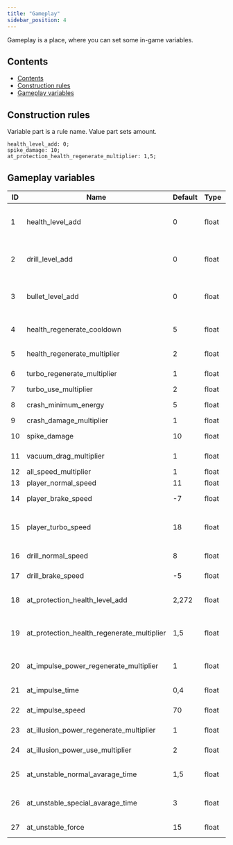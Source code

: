 ```yaml
---
title: "Gameplay"
sidebar_position: 4
---
```


Gameplay is a place, where you can set some in-game variables.

## Contents

- [Contents](#contents)
- [Construction rules](#construction-rules)
- [Gameplay variables](#gameplay-variables)

## Construction rules

Variable part is a rule name.
Value part sets amount.

```text showLineNumbers
health_level_add: 0;
spike_damage: 10;
at_protection_health_regenerate_multiplier: 1,5;
```

## Gameplay variables

| ID  | Name                                       | Default | Type  | Description                                                                            | Note                     |
| --- | ------------------------------------------ | ------- | ----- | -------------------------------------------------------------------------------------- | ------------------------ |
| 1   | health_level_add                           | 0       | float | Increases (or decreases) default health level by this value. You can still upgrade it. | -                        |
| 2   | drill_level_add                            | 0       | float | Increases (or decreases) default drill level by this value. You can still upgrade it.  | -                        |
| 3   | bullet_level_add                           | 0       | float | Increases (or decreases) default bullet level by this value. You can still upgrade it. | Disabled                 |
| 4   | health_regenerate_cooldown                 | 5       | float | Waiting time for health regeneration after receiving damage in seconds.                | -                        |
| 5   | health_regenerate_multiplier               | 2       | float | Speed of health regeneration.                                                          | -                        |
| 6   | turbo_regenerate_multiplier                | 1       | float | Speed of turbo regeneration.                                                           | -                        |
| 7   | turbo_use_multiplier                       | 2       | float | Speed of turbo ussage.                                                                 | -                        |
| 8   | crash_minimum_energy                       | 5       | float | Minimum crash damage speed.                                                            | -                        |
| 9   | crash_damage_multiplier                    | 1       | float | Size of crash damage.                                                                  | -                        |
| 10  | spike_damage                               | 10      | float   | Spike and unstable matter damage.                                                      | -                        |
| 11  | vacuum_drag_multiplier                     | 1       | float | Size of vacuum drag.                                                                   | Real life effect :)      |
| 12  | all_speed_multiplier                       | 1       | float | Overall speed multiplier.                                                              | -                        |
| 13  | player_normal_speed                        | 11      | float | Player default speed.                                                                  | -                        |
| 14  | player_brake_speed                         | -7      | float | Player speed when using brake.                                                         | -                        |
| 15  | player_turbo_speed                         | 18      | float | Player speed when using turbo. Can be increased through upgrades.                      | Only if turbo level is 0 |
| 16  | drill_normal_speed                         | 8       | float | Player spped when on drill extended.                                                   | -                        |
| 17  | drill_brake_speed                          | -5      | float | Player speed when using brake and on drill extended.                                   | -                        |
| 18  | at_protection_health_level_add             | 2,272   | float | Amount, which is added to health_level_add when using protection artefact.             | -                        |
| 19  | at_protection_health_regenerate_multiplier | 1,5     | float | Protection artefact multiplies health_regenerate_multiplier by this value.             | -                        |
| 20  | at_impulse_power_regenerate_multiplier     | 1       | float | Speed of power regeneration when using impulse artefact.                               | -                        |
| 21  | at_impulse_time                            | 0,4     | float | Impulse time when using impulse artefact.                                              | -                        |
| 22  | at_impulse_speed                           | 70      | float | Impulse speed when using impulse artefact.                                             | -                        |
| 23  | at_illusion_power_regenerate_multiplier    | 1       | float | Speed of ether regeneration when using illusion artefact.                              | -                        |
| 24  | at_illusion_power_use_multiplier           | 2       | float | Speed of ether ussage when using illusion artefact.                                    | -                        |
| 25  | at_unstable_normal_avarage_time            | 1,5     | float | Average time between unstable explosions when using unstable artefact.                 | -                        |
| 26  | at_unstable_special_avarage_time           | 3       | float | Average time between unstable shoots when using unstable artefact.                     | -                        |
| 27  | at_unstable_force                          | 15      | float | Explosion force when using unstable artefact.                                          | -                        |

